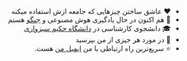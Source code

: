<div dir='rtl'>

<!-- [![Typing SVG](https://readme-typing-svg.demolab.com?font=Fira+Code&size=36&pause=1000&color=34F500&vCenter=true&width=435&height=45&lines=%F0%9F%91%8B+Hi%2C+I'm+Rahmat!+;I+love+AI+%E2%9D%A4%EF%B8%8F;Junior+Back-end+dev.;Always+learning+%F0%9F%A4%96)](https://git.io/typing-svg) -->

<ul>
<li>
    ❤️ عاشق ساختن چیزهایی که جامعه ازش استفاده میکنه
</li>
<li>
    🌱 هم اکنون در حال یادگیری هوش مصنوعی و <a href='https://github.com/django'>جنگو</a> هستم
</li>
<li>
    🎓 دانشجوی کارشناسی در <a href="https://github.com/EnAnsari/EnAnsari/blob/main/list-of-hsu.md">دانشگاه حکیم سبزواری</a>
</li>
<li>
    💬 در مورد هر جیزی از من بپرسید
</li>
<li>
    ⭐ سریع‌ترین راه ارتباطی با من <a href="mailto:Rahmat2022a@gmail.com">ایمیل من</a> هست.
</li>
</ul>
</div>
